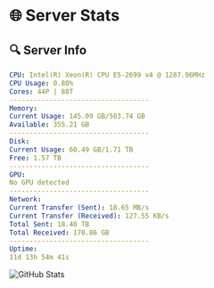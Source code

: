 # 🌐 Server Stats
## 🔍 Server Info
```yaml
CPU: Intel(R) Xeon(R) CPU E5-2699 v4 @ 1287.96MHz
CPU Usage: 0.80%
Cores: 44P | 88T
-----------------------------------
Memory:
Current Usage: 145.09 GB/503.74 GB
Available: 355.21 GB
-----------------------------------
Disk:
Current Usage: 60.49 GB/1.71 TB
Free: 1.57 TB
-----------------------------------
GPU:
No GPU detected
-----------------------------------
Network:
Current Transfer (Sent): 18.65 MB/s
Current Transfer (Received): 127.55 KB/s
Total Sent: 18.40 TB
Total Received: 170.86 GB
-----------------------------------
Uptime:
11d 13h 54m 41s
```
![GitHub Stats](https://img.shields.io/badge/Updated-2025-03-19_11:17:30-blue)